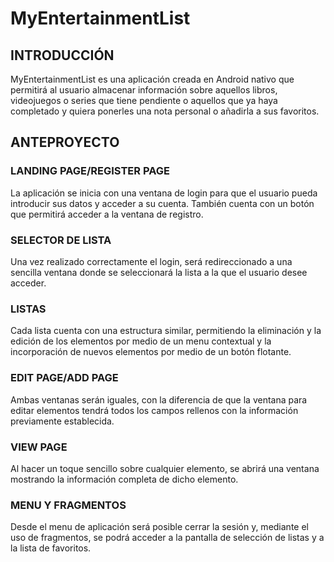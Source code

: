 # MyEntertainmentList

## INTRODUCCIÓN

MyEntertainmentList es una aplicación creada en Android nativo que permitirá al usuario almacenar información sobre aquellos libros, videojuegos o series que tiene pendiente o aquellos que ya haya completado y quiera ponerles una nota personal o añadirla a sus favoritos.

## ANTEPROYECTO

### LANDING PAGE/REGISTER PAGE

La aplicación se inicia con una ventana de login para que el usuario pueda introducir sus datos y acceder a su cuenta. También cuenta con un botón que permitirá acceder a la ventana de registro.

### SELECTOR DE LISTA

Una vez realizado correctamente el login, será redireccionado a una sencilla ventana donde se seleccionará la lista a la que el usuario desee acceder.

### LISTAS

Cada lista cuenta con una estructura similar, permitiendo la eliminación y la edición de los elementos por medio de un menu contextual y la incorporación de nuevos elementos por medio de un botón flotante.

### EDIT PAGE/ADD PAGE

Ambas ventanas serán iguales, con la diferencia de que la ventana para editar elementos tendrá todos los campos rellenos con la información previamente establecida.

### VIEW PAGE

Al hacer un toque sencillo sobre cualquier elemento, se abrirá una ventana mostrando la información completa de dicho elemento.

### MENU Y FRAGMENTOS

Desde el menu de aplicación será posible cerrar la sesión y, mediante el uso de fragmentos, se podrá acceder a la pantalla de selección de listas y a la lista de favoritos.

